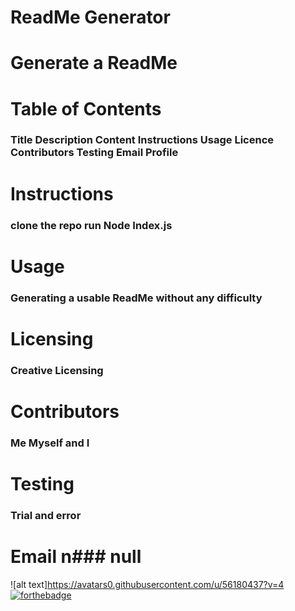 # ReadMe Generator 
#  Generate a ReadMe 
# Table of Contents 
### Title Description Content Instructions Usage Licence Contributors Testing Email Profile 
# Instructions 
### clone the repo run Node Index.js 
# Usage 
### Generating a usable ReadMe without any difficulty 
# Licensing 
### Creative Licensing 
# Contributors 
### Me Myself and I
# Testing 
### Trial and error 
# Email  n### null 
 ![alt text]https://avatars0.githubusercontent.com/u/56180437?v=4 
 [![forthebadge](https://forthebadge.com/images/badges/powered-by-electricity.svg)](https://forthebadge.com)
